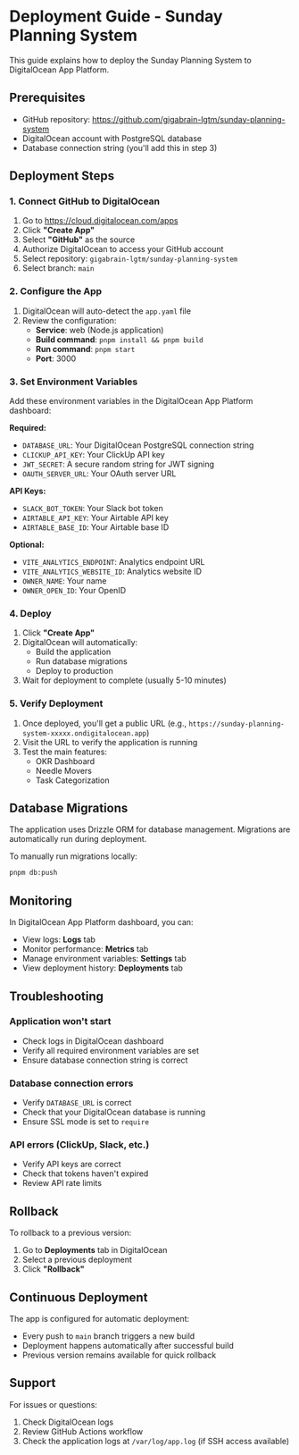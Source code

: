 # Deployment Guide - Sunday Planning System

This guide explains how to deploy the Sunday Planning System to DigitalOcean App Platform.

## Prerequisites

- GitHub repository: https://github.com/gigabrain-lgtm/sunday-planning-system
- DigitalOcean account with PostgreSQL database
- Database connection string (you'll add this in step 3)

## Deployment Steps

### 1. Connect GitHub to DigitalOcean

1. Go to https://cloud.digitalocean.com/apps
2. Click **"Create App"**
3. Select **"GitHub"** as the source
4. Authorize DigitalOcean to access your GitHub account
5. Select repository: `gigabrain-lgtm/sunday-planning-system`
6. Select branch: `main`

### 2. Configure the App

1. DigitalOcean will auto-detect the `app.yaml` file
2. Review the configuration:
   - **Service**: web (Node.js application)
   - **Build command**: `pnpm install && pnpm build`
   - **Run command**: `pnpm start`
   - **Port**: 3000

### 3. Set Environment Variables

Add these environment variables in the DigitalOcean App Platform dashboard:

**Required:**
- `DATABASE_URL`: Your DigitalOcean PostgreSQL connection string
- `CLICKUP_API_KEY`: Your ClickUp API key
- `JWT_SECRET`: A secure random string for JWT signing
- `OAUTH_SERVER_URL`: Your OAuth server URL

**API Keys:**
- `SLACK_BOT_TOKEN`: Your Slack bot token
- `AIRTABLE_API_KEY`: Your Airtable API key
- `AIRTABLE_BASE_ID`: Your Airtable base ID

**Optional:**
- `VITE_ANALYTICS_ENDPOINT`: Analytics endpoint URL
- `VITE_ANALYTICS_WEBSITE_ID`: Analytics website ID
- `OWNER_NAME`: Your name
- `OWNER_OPEN_ID`: Your OpenID

### 4. Deploy

1. Click **"Create App"**
2. DigitalOcean will automatically:
   - Build the application
   - Run database migrations
   - Deploy to production
3. Wait for deployment to complete (usually 5-10 minutes)

### 5. Verify Deployment

1. Once deployed, you'll get a public URL (e.g., `https://sunday-planning-system-xxxxx.ondigitalocean.app`)
2. Visit the URL to verify the application is running
3. Test the main features:
   - OKR Dashboard
   - Needle Movers
   - Task Categorization

## Database Migrations

The application uses Drizzle ORM for database management. Migrations are automatically run during deployment.

To manually run migrations locally:

```bash
pnpm db:push
```

## Monitoring

In DigitalOcean App Platform dashboard, you can:
- View logs: **Logs** tab
- Monitor performance: **Metrics** tab
- Manage environment variables: **Settings** tab
- View deployment history: **Deployments** tab

## Troubleshooting

### Application won't start
- Check logs in DigitalOcean dashboard
- Verify all required environment variables are set
- Ensure database connection string is correct

### Database connection errors
- Verify `DATABASE_URL` is correct
- Check that your DigitalOcean database is running
- Ensure SSL mode is set to `require`

### API errors (ClickUp, Slack, etc.)
- Verify API keys are correct
- Check that tokens haven't expired
- Review API rate limits

## Rollback

To rollback to a previous version:

1. Go to **Deployments** tab in DigitalOcean
2. Select a previous deployment
3. Click **"Rollback"**

## Continuous Deployment

The app is configured for automatic deployment:
- Every push to `main` branch triggers a new build
- Deployment happens automatically after successful build
- Previous version remains available for quick rollback

## Support

For issues or questions:
1. Check DigitalOcean logs
2. Review GitHub Actions workflow
3. Check the application logs at `/var/log/app.log` (if SSH access available)

